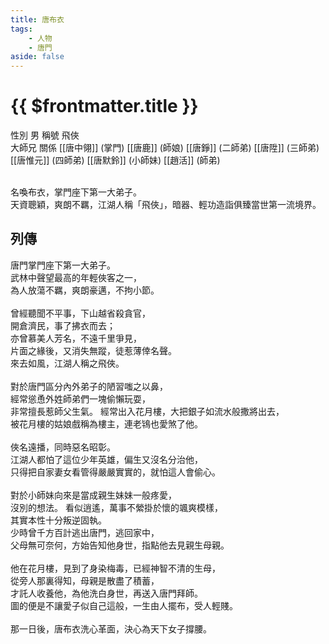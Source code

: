 ```yaml
---
title: 唐布衣
tags:
    - 人物
    - 唐門
aside: false
---
```


# {{ $frontmatter.title }}

<ChTabs position="bottom">
    <ChTab title="唐布衣">
        <Ch
            src='/images/characters/brother1/normal.png' 
            position='right'/>
        <ChName nameZh='唐布衣' nameEn='Tang Bu Yi' position='right' />
        <ChTable>
            <ChTr>
                <ChTd isTitle=true>
                    性別
                </ChTd>
                <ChTd>
                    男
                </ChTd>
            </ChTr>
            <ChTr>
                <ChTd isTitle=true>
                    稱號
                </ChTd>
                <ChTd>
                    飛俠<br>大師兄
                </ChTd>
            </ChTr>
            <ChTr>
                <ChTd isTitle=true position='center'>
                    關係
                </ChTd>
            </ChTr>
            <ChTr>
                <ChTd position='center'>
                    [[唐中翎]] (掌門)
                </ChTd>
            </ChTr>
            <ChTr>
                <ChTd position='center'>
                    [[唐鹿]] (師娘)
                </ChTd>
            </ChTr>
            <ChTr>
                <ChTd position='center'>  
                    [[唐錚]] (二師弟)
                </ChTd>
            </ChTr>
            <ChTr>
                <ChTd position='center'>  
                    [[唐陞]] (三師弟)
                </ChTd>
            </ChTr>
            <ChTr>
                <ChTd position='center'>  
                    [[唐惟元]] (四師弟)
                </ChTd>
            </ChTr>
            <ChTr>
                <ChTd position='center'>
                    [[唐默鈴]] (小師妹)
                </ChTd>
            </ChTr>
            <ChTr>
                <ChTd position='center'>
                    [[趙活]] (師弟)
                </ChTd>
            </ChTr>
        </ChTable>
    </ChTab>
</ChTabs>
<br><br>

名喚布衣，掌門座下第一大弟子。  
天資聰穎，爽朗不羈，江湖人稱「飛俠」，暗器、輕功造詣俱臻當世第一流境界。

## 列傳

<Tabs>
  <Tab title="列傳一">
	唐門掌門座下第一大弟子。<br>
	武林中聲望最高的年輕俠客之一，<br>
	為人放蕩不羈，爽朗豪邁，不拘小節。<br><br>
	曾經聽聞不平事，下山越省殺貪官，<br>
	開倉濟民，事了拂衣而去；<br>
	亦曾慕美人芳名，不遠千里爭見，<br>
	片面之緣後，又消失無蹤，徒惹薄倖名聲。<br>
	來去如風，江湖人稱之飛俠。<br><br>	
	對於唐門區分內外弟子的陋習嗤之以鼻，<br>
	經常慫恿外姓師弟們一塊偷懶玩耍，<br>
	非常擅長惹師父生氣。
  </Tab>
  <Tab title="列傳二">
	經常出入花月樓，大把銀子如流水般撒將出去，<br>
	被花月樓的姑娘戲稱為樓主，連老鴇也愛煞了他。<br><br>	
	俠名遠播，同時惡名昭彰。<br>
	江湖人都怕了這位少年英雄，偏生又沒名分治他，<br>
	只得把自家妻女看管得嚴嚴實實的，就怕這人會偷心。<br><br>
	對於小師妹向來是當成親生妹妹一般疼愛，<br>
	沒別的想法。
  </Tab>
  <Tab title="列傳三">
	看似逍遙，萬事不縈掛於懷的颯爽模樣，<br>
	其實本性十分叛逆固執。<br>
	少時曾千方百計逃出唐門，逃回家中，<br>
	父母無可奈何，方始告知他身世，指點他去見親生母親。<br><br>	
	他在花月樓，見到了身染梅毒，已經神智不清的生母，<br>
	從旁人那裏得知，母親是散盡了積蓄，<br>
	才託人收養他，為他洗白身世，再送入唐門拜師。<br>
	圖的便是不讓愛子似自己這般，一生由人擺布，受人輕賤。<br><br>	
	那一日後，唐布衣洗心革面，決心為天下女子撐腰。
  </Tab>
</Tabs>
